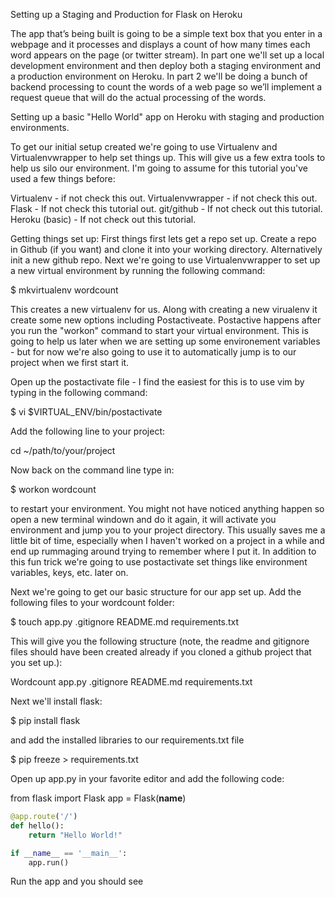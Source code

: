 Setting up a Staging and Production for Flask on Heroku

The app that’s being built is going to be a simple text box that you enter in a webpage and it processes and displays a count of how many times each word appears on the page (or twitter stream). In part one we'll set up a local development environment and then deploy both a staging environment and a production environment on Heroku. In part 2 we'll be doing a bunch of backend processing to count the words of a web page so we’ll implement a request queue that will do the actual processing of the words.

Setting up a basic "Hello World" app on Heroku with staging and production environments.

To get our initial setup created we're going to use Virtualenv and Virtualenvwrapper to help set things up. This will give us a few extra tools to help us silo our environment. I'm going to assume for this tutorial you've used a few things before:

Virtualenv - if not check this out.
Virtualenvwrapper - if not check this out.
Flask - If not check this tutorial out.
git/github - If not check out this tutorial.
Heroku (basic) - If not check out this tutorial.

Getting things set up:
First things first lets get a repo set up. Create a repo in Github (if you want) and clone it into your working directory. Alternatively init a new github repo. Next we're going to use Virtualenvwrapper to set up a new virtual environment by running the following command:

$ mkvirtualenv wordcount

This creates a new virtualenv for us. Along with creating a new virualenv it create some new options including Postactiveate. Postactive happens after you run the "workon" command to start your virtual environment. This is going to help us later when we are setting up some environement variables - but for now we're also going to use it to automatically jump is to our project when we first start it.

Open up the postactivate file - I find the easiest for this is to use vim by typing in the following command:

$ vi $VIRTUAL_ENV/bin/postactivate

Add the following line to your project:

cd ~/path/to/your/project

Now back on the command line type in:

$ workon wordcount

to restart your environment. You might not have noticed anything happen so open a new terminal windown and do it again, it will activate you environment and jump you to your project directory. This usually saves me a little bit of time, especially when I haven't worked on a project in a while and end up rummaging around trying to remember where I put it. In addition to this fun trick we're going to use postactivate set things like environment variables, keys, etc. later on.

Next we're going to get our basic structure for our app set up. Add the following files to your wordcount folder:

$ touch app.py .gitignore README.md requirements.txt

This will give you the following structure (note, the readme and gitignore files should have been created already if you cloned a github project that you set up.):

Wordcount
    app.py
    .gitignore
    README.md
    requirements.txt

Next we'll install flask:

$ pip install flask

and add the installed libraries to our requirements.txt file

$ pip freeze > requirements.txt

Open up app.py in your favorite editor and add the following code:

from flask import Flask
app = Flask(__name__)

```python
@app.route('/')
def hello():
    return "Hello World!"

if __name__ == '__main__':
    app.run()
```

Run the app and you should see

































